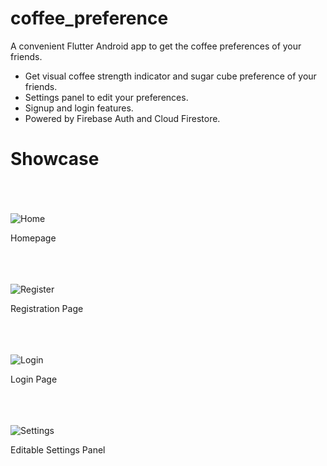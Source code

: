 # coffee_preference

A convenient Flutter Android app to get the coffee preferences of your friends.

  - Get visual coffee strength indicator and sugar cube preference of your friends.
  - Settings panel to edit your preferences.
  - Signup and login features.
  - Powered by Firebase Auth and Cloud Firestore.

# Showcase
<br/><br/><br/>
![Home](https://i.imgur.com/LfJ5WjY.png)

Homepage<br/><br/><br/><br/>

![Register](https://i.imgur.com/A7ZPFWz.png)

Registration Page<br/><br/><br/><br/>

![Login](https://i.imgur.com/ZcE1cbq.png)

Login Page<br/><br/><br/><br/>

![Settings](https://i.imgur.com/Vx8uwTZ.png)

Editable Settings Panel<br/><br/><br/><br/>
